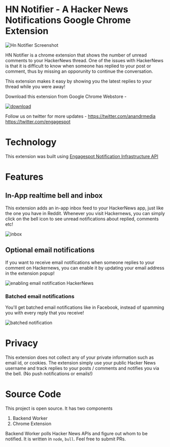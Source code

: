 # HN Notifier - A Hacker News Notifications Google Chrome Extension

![Hn Notifier Screenshot](https://cdn.engagespot.co/misc/hn_notifier.png)

HN Notifier is a chrome extension that shows the number of unread comments to your HackerNews thread. One of the issues with HackerNews is that it is difficult to know when someone has replied to your post or comment, thus by missing an opporunity to continue the conversation.

This extension makes it easy by showing you the latest replies to your thread while you were away!

Download this extension from Google Chrome Webstore - 

[![download](https://engagespot-website.s3.us-west-2.amazonaws.com/public/chrome_web_store_cta_57346788d7.png?updated_at=2023-05-22T06:00:11.705Z)](https://chrome.google.com/webstore/detail/hn-notifier/cdfedlekfaealogpkppjhlfcijmdlaep)

Follow us on twitter for more updates - 
https://twitter.com/anandrmedia
https://twitter.com/engagespot

# Technology

This extension was built using <a href="https://engagespot.co?ref=hn_notify_repo" target="_blank">Engagespot Notification Infrastructure API</a>

# Features

## In-App realtime bell and inbox

This extension adds an in-app inbox feed to your HackerNews app, just like the one you have in Reddit. Whenever you visit Hackernews, you can simply click on the bell icon to see unread notifications about replied, comments etc!

![inbox](https://lh3.googleusercontent.com/mGVxga_McWASW1KBfVUSoNq-qACbe5eVSmuX6qbHjkR989pnP9QN2zRfB1B6_ToxrIG5ozL5CDREIe5nAmxhIp6I=w640-h400-e365-rj-sc0x00ffffff)

## Optional email notifications

If you want to receive email notifications when someone replies to your comment on Hackernews, you can enable it by updating your email address in the extension popup!

![enabling email notification HackerNews](https://engagespot-website.s3.us-west-2.amazonaws.com/public/notifier_hackernews_email_694764bb04.png?updated_at=2023-05-22T05:37:37.388Z)

### Batched email notifications

You'll get batched email notifications like in Facebook, instead of spamming you with every reply that you receive!

![batched notification](https://lh3.googleusercontent.com/jQeO_eoO5xShvHL4OpNf1hq95RE7TTajMQsCoog1Tu53uc29wcKJ5hVj61uMmTchCVb2FTUtBuiJITxabkiRnfZTCg=w640-h400-e365-rj-sc0x00ffffff)

# Privacy

This extension does not collect any of your private information such as email id, or cookies. The extension simply use your public Hacker News username and track replies to your posts / comments and notifies you via the bell. (No push notifications or emails!)

# Source Code

This project is open source. It has two components

1. Backend Worker
2. Chrome Extension

Backend Worker polls Hacker News APIs and figure out whom to be notified. It is written in `node`, `bull`. Feel free to submit PRs.
